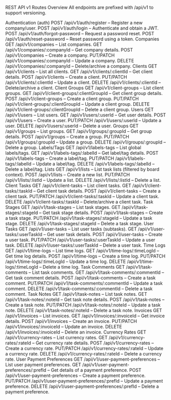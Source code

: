 REST API v1 Routes Overview
All endpoints are prefixed with /api/v1 to support versioning.

Authentication (auth)
POST /api/v1/auth/register – Register a new company/user.
POST /api/v1/auth/login – Authenticate and obtain a JWT.
POST /api/v1/auth/forgot-password – Request a password reset.
POST /api/v1/auth/reset-password – Reset password using a token.
Companies
GET /api/v1/companies – List companies.
GET /api/v1/companies/:companyId – Get company details.
POST /api/v1/companies – Create a company.
PUT/PATCH /api/v1/companies/:companyId – Update a company.
DELETE /api/v1/companies/:companyId – Delete/archive a company.
Clients
GET /api/v1/clients – List all clients.
GET /api/v1/clients/:clientId – Get client details.
POST /api/v1/clients – Create a client.
PUT/PATCH /api/v1/clients/:clientId – Update a client.
DELETE /api/v1/clients/:clientId – Delete/archive a client.
Client Groups
GET /api/v1/client-groups – List client groups.
GET /api/v1/client-groups/:clientGroupId – Get client group details.
POST /api/v1/client-groups – Create a client group.
PUT/PATCH /api/v1/client-groups/:clientGroupId – Update a client group.
DELETE /api/v1/client-groups/:clientGroupId – Delete a client group.
Users
GET /api/v1/users – List users.
GET /api/v1/users/:userId – Get user details.
POST /api/v1/users – Create a user.
PUT/PATCH /api/v1/users/:userId – Update a user.
DELETE /api/v1/users/:userId – Delete a user.
Groups
GET /api/v1/groups – List groups.
GET /api/v1/groups/:groupId – Get group details.
POST /api/v1/groups – Create a group.
PUT/PATCH /api/v1/groups/:groupId – Update a group.
DELETE /api/v1/groups/:groupId – Delete a group.
Labels/Tags
GET /api/v1/labels-tags – List global labels/tags.
GET /api/v1/labels-tags/:labelId – Get label/tag details.
POST /api/v1/labels-tags – Create a label/tag.
PUT/PATCH /api/v1/labels-tags/:labelId – Update a label/tag.
DELETE /api/v1/labels-tags/:labelId – Delete a label/tag.
Lists
GET /api/v1/lists – List task lists (filtered by board context).
POST /api/v1/lists – Create a new list.
PUT/PATCH /api/v1/lists/:listId – Update a list.
DELETE /api/v1/lists/:listId – Delete a list.
Client Tasks
GET /api/v1/client-tasks – List client tasks.
GET /api/v1/client-tasks/:taskId – Get client task details.
POST /api/v1/client-tasks – Create a client task.
PUT/PATCH /api/v1/client-tasks/:taskId – Update a client task.
DELETE /api/v1/client-tasks/:taskId – Delete/archive a client task.
Task Stages
GET /api/v1/task-stages – List task stages.
GET /api/v1/task-stages/:stageId – Get task stage details.
POST /api/v1/task-stages – Create a task stage.
PUT/PATCH /api/v1/task-stages/:stageId – Update a task stage.
DELETE /api/v1/task-stages/:stageId – Delete a task stage.
User Tasks
GET /api/v1/user-tasks – List user tasks (subtasks).
GET /api/v1/user-tasks/:userTaskId – Get user task details.
POST /api/v1/user-tasks – Create a user task.
PUT/PATCH /api/v1/user-tasks/:userTaskId – Update a user task.
DELETE /api/v1/user-tasks/:userTaskId – Delete a user task.
Time Logs
GET /api/v1/time-logs – List time logs.
GET /api/v1/time-logs/:timeLogId – Get time log details.
POST /api/v1/time-logs – Create a time log.
PUT/PATCH /api/v1/time-logs/:timeLogId – Update a time log.
DELETE /api/v1/time-logs/:timeLogId – Delete a time log.
Task Comments
GET /api/v1/task-comments – List task comments.
GET /api/v1/task-comments/:commentId – Get task comment details.
POST /api/v1/task-comments – Create a task comment.
PUT/PATCH /api/v1/task-comments/:commentId – Update a task comment.
DELETE /api/v1/task-comments/:commentId – Delete a task comment.
Task Notes
GET /api/v1/task-notes – List task notes.
GET /api/v1/task-notes/:noteId – Get task note details.
POST /api/v1/task-notes – Create a task note.
PUT/PATCH /api/v1/task-notes/:noteId – Update a task note.
DELETE /api/v1/task-notes/:noteId – Delete a task note.
Invoices
GET /api/v1/invoices – List invoices.
GET /api/v1/invoices/:invoiceId – Get invoice details.
POST /api/v1/invoices – Create an invoice.
PUT/PATCH /api/v1/invoices/:invoiceId – Update an invoice.
DELETE /api/v1/invoices/:invoiceId – Delete an invoice.
Currency Rates
GET /api/v1/currency-rates – List currency rates.
GET /api/v1/currency-rates/:rateId – Get currency rate details.
POST /api/v1/currency-rates – Create a currency rate.
PUT/PATCH /api/v1/currency-rates/:rateId – Update a currency rate.
DELETE /api/v1/currency-rates/:rateId – Delete a currency rate.
User Payment Preferences
GET /api/v1/user-payment-preferences – List user payment preferences.
GET /api/v1/user-payment-preferences/:prefId – Get details of a payment preference.
POST /api/v1/user-payment-preferences – Create a payment preference.
PUT/PATCH /api/v1/user-payment-preferences/:prefId – Update a payment preference.
DELETE /api/v1/user-payment-preferences/:prefId – Delete a payment preference.
